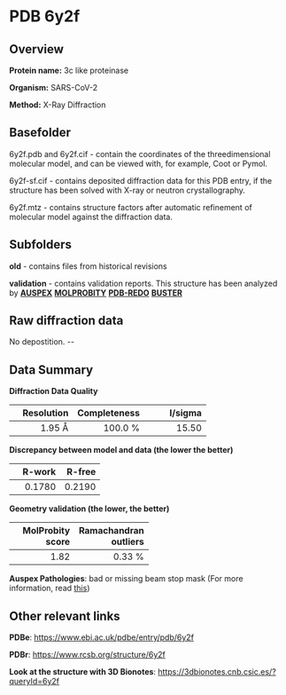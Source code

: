 # PDB 6y2f

## Overview

**Protein name:** 3c like proteinase

**Organism:** SARS-CoV-2

**Method:** X-Ray Diffraction

## Basefolder

6y2f.pdb and 6y2f.cif - contain the coordinates of the threedimensional molecular model, and can be viewed with, for example, Coot or Pymol.

6y2f-sf.cif - contains deposited diffraction data for this PDB entry, if the structure has been solved with X-ray or neutron crystallography.

6y2f.mtz - contains structure factors after automatic refinement of molecular model against the diffraction data.

## Subfolders



**old** - contains files from historical revisions

**validation** - contains validation reports. This structure has been analyzed by [**AUSPEX**](https://github.com/thorn-lab/coronavirus_structural_task_force/tree/master/pdb/3c_like_proteinase/SARS-CoV-2/6y2f/validation/auspex)  [**MOLPROBITY**](https://github.com/thorn-lab/coronavirus_structural_task_force/tree/master/pdb/3c_like_proteinase/SARS-CoV-2/6y2f/validation/molprobity) [**PDB-REDO**](https://github.com/thorn-lab/coronavirus_structural_task_force/blob/master/pdb/3c_like_proteinase/SARS-CoV-2/6y2f/validation/Xtriage_output.log) [**BUSTER**](https://www.globalphasing.com/buster/wiki/index.cgi?Covid19Pdb6Y2F)

## Raw diffraction data

No depostition. --<br> 

## Data Summary
**Diffraction Data Quality**

|   | Resolution | Completeness| I/sigma |
|---|-------------:|----------------:|--------------:|
|   |1.95 Å|100.0 %|<img width=50/>15.50|

**Discrepancy between model and data (the lower the better)**

|   | **R-work**| **R-free**   
|---|-------------:|----------------:|           
||  0.1780|  0.2190|

**Geometry validation (the lower, the better)**

|   |**MolProbity<br>score**| **Ramachandran<br>outliers** 
|---|-------------:|----------------:|
||  1.82|  0.33 %|

**Auspex Pathologies**: bad or missing beam stop mask (For more information, read [this](https://github.com/thorn-lab/coronavirus_structural_task_force/blob/master/pdb/3c_like_proteinase/SARS-CoV-2/6y2f/validation/auspex/6y2f_auspex_comments.txt))

 



## Other relevant links 
**PDBe**:  https://www.ebi.ac.uk/pdbe/entry/pdb/6y2f
 
**PDBr**: https://www.rcsb.org/structure/6y2f 

**Look at the structure with 3D Bionotes**: https://3dbionotes.cnb.csic.es/?queryId=6y2f

